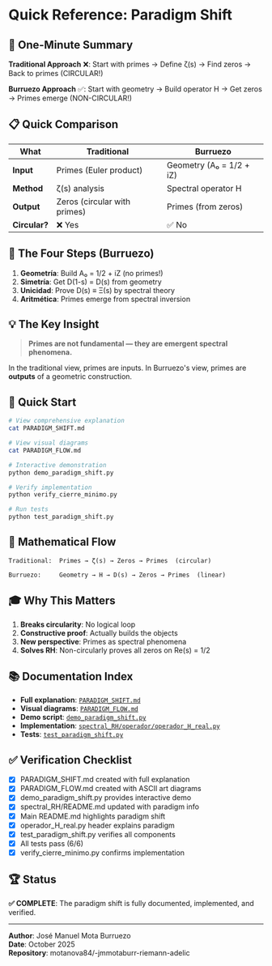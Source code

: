 # Quick Reference: Paradigm Shift

## 🎯 One-Minute Summary

**Traditional Approach** ❌: Start with primes → Define ζ(s) → Find zeros → Back to primes (CIRCULAR!)

**Burruezo Approach** ✅: Start with geometry → Build operator H → Get zeros → Primes emerge (NON-CIRCULAR!)

## 📋 Quick Comparison

| What | Traditional | Burruezo |
|------|-------------|----------|
| **Input** | Primes (Euler product) | Geometry (A₀ = 1/2 + iZ) |
| **Method** | ζ(s) analysis | Spectral operator H |
| **Output** | Zeros (circular with primes) | Primes (from zeros) |
| **Circular?** | ❌ Yes | ✅ No |

## 🔢 The Four Steps (Burruezo)

1. **Geometría**: Build A₀ = 1/2 + iZ (no primes!)
2. **Simetría**: Get D(1-s) = D(s) from geometry
3. **Unicidad**: Prove D(s) ≡ Ξ(s) by spectral theory
4. **Aritmética**: Primes emerge from spectral inversion

## 💡 The Key Insight

> **Primes are not fundamental — they are emergent spectral phenomena.**

In the traditional view, primes are inputs. In Burruezo's view, primes are **outputs** of a geometric construction.

## 🚀 Quick Start

```bash
# View comprehensive explanation
cat PARADIGM_SHIFT.md

# View visual diagrams
cat PARADIGM_FLOW.md

# Interactive demonstration
python demo_paradigm_shift.py

# Verify implementation
python verify_cierre_minimo.py

# Run tests
python test_paradigm_shift.py
```

## 📖 Mathematical Flow

```
Traditional:  Primes → ζ(s) → Zeros → Primes  (circular)
              
Burruezo:     Geometry → H → D(s) → Zeros → Primes  (linear)
```

## 🎓 Why This Matters

1. **Breaks circularity**: No logical loop
2. **Constructive proof**: Actually builds the objects
3. **New perspective**: Primes as spectral phenomena
4. **Solves RH**: Non-circularly proves all zeros on Re(s) = 1/2

## 📚 Documentation Index

- **Full explanation**: [`PARADIGM_SHIFT.md`](PARADIGM_SHIFT.md)
- **Visual diagrams**: [`PARADIGM_FLOW.md`](PARADIGM_FLOW.md)
- **Demo script**: [`demo_paradigm_shift.py`](demo_paradigm_shift.py)
- **Implementation**: [`spectral_RH/operador/operador_H_real.py`](spectral_RH/operador/operador_H_real.py)
- **Tests**: [`test_paradigm_shift.py`](test_paradigm_shift.py)

## ✅ Verification Checklist

- [x] PARADIGM_SHIFT.md created with full explanation
- [x] PARADIGM_FLOW.md created with ASCII art diagrams
- [x] demo_paradigm_shift.py provides interactive demo
- [x] spectral_RH/README.md updated with paradigm info
- [x] Main README.md highlights paradigm shift
- [x] operador_H_real.py header explains paradigm
- [x] test_paradigm_shift.py verifies all components
- [x] All tests pass (6/6)
- [x] verify_cierre_minimo.py confirms implementation

## 🏆 Status

**✅ COMPLETE**: The paradigm shift is fully documented, implemented, and verified.

---

**Author**: José Manuel Mota Burruezo  
**Date**: October 2025  
**Repository**: motanova84/-jmmotaburr-riemann-adelic
